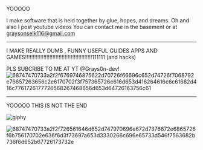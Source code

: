 YOOOOO

I make software that is held together by glue, hopes, and dreams. Oh and also I post youtube videos
You can contact me in the basement or at graysonselk116@gmail.com

----------------------------------------------------------------------------------------------------------------

I MAKE REALLY DUMB , FUNNY USEFUL GUIDES APPS AND GAMES!!!!!!!!!!!!!!!!!!!!!!!!!!!!!!!!!!!!!!!!!!!!111111 (and hacks)


PLS SUBCRIBE TO ME AT YT @Grays0n-dev!                 ![68747470733a2f2f6769746875622d70726f66696c652d74726f7068792e76657263656c2e6170702f3f757365726e616d653d416264616c6c61682d416c7761726177726568267468656d653d64726163756c61](https://github.com/user-attachments/assets/7a36f19d-da8c-4eba-a251-2f012eda507c)




------------------------------------------------------------------------------------------------------------------
  
YOOOOO
 THIS IS NOT THE END

 
 ![giphy](https://github.com/user-attachments/assets/443b9ba7-67d8-45d4-93c6-4add6cf78a4e)

 
![68747470733a2f2f726561646d652d747970696e672d7376672e6865726f6b756170702e636f6d3f73697a653d3330266c696e65733d546f7563682b736f6d652b67726173732e](https://github.com/user-attachments/assets/009def8e-896b-4692-b02b-d362beb97b1d)
